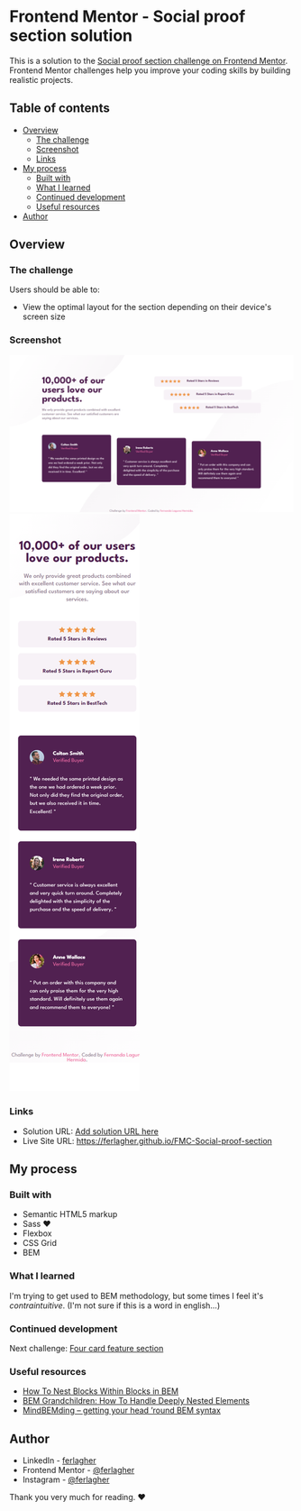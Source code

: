 # Frontend Mentor - Social proof section solution

This is a solution to the [Social proof section challenge on Frontend Mentor](https://www.frontendmentor.io/challenges/social-proof-section-6e0qTv_bA). Frontend Mentor challenges help you improve your coding skills by building realistic projects. 

## Table of contents

- [Overview](#overview)
  - [The challenge](#the-challenge)
  - [Screenshot](#screenshot)
  - [Links](#links)
- [My process](#my-process)
  - [Built with](#built-with)
  - [What I learned](#what-i-learned)
  - [Continued development](#continued-development)
  - [Useful resources](#useful-resources)
- [Author](#author)

## Overview

### The challenge

Users should be able to:

- View the optimal layout for the section depending on their device's screen size

### Screenshot

![screenshot](./design/screenshot-desktop.png)
![screenshot](./design/screenshot-mobile.png)

### Links

- Solution URL: [Add solution URL here](https://your-solution-url.com)
- Live Site URL: https://ferlagher.github.io/FMC-Social-proof-section

## My process

### Built with

- Semantic HTML5 markup
- Sass ♥
- Flexbox
- CSS Grid
- BEM

### What I learned

I'm trying to get used to BEM methodology, but some times I feel it's *contraintuitive*. (I'm not sure if this is a word in english...)

### Continued development

Next challenge: [Four card feature section](https://www.frontendmentor.io/challenges/four-card-feature-section-weK1eFYK)
### Useful resources

- [How To Nest Blocks Within Blocks in BEM](https://scalablecss.com/bem-blocks-within-blocks/)
- [BEM Grandchildren: How To Handle Deeply Nested Elements](https://scalablecss.com/bem-nesting-grandchild-elements/)
- [MindBEMding – getting your head ’round BEM syntax](https://csswizardry.com/2013/01/mindbemding-getting-your-head-round-bem-syntax/)

## Author

- LinkedIn - [ferlagher](https://www.linkedin.com/in/ferlagher/)
- Frontend Mentor - [@ferlagher](https://www.frontendmentor.io/profile/ferlagher)
- Instagram - [@ferlagher](https://www.instagram.com/ferlagher/)

Thank you very much for reading. ♥
